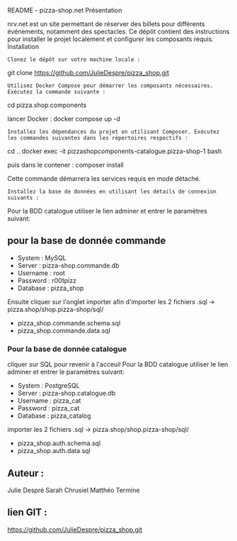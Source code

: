 README - pizza-shop.net
Présentation

nrv.net est un site permettant de réserver des billets pour différents événements, notamment des spectacles. Ce dépôt contient des instructions pour installer le projet localement et configurer les composants requis.
Installation

    Clonez le dépôt sur votre machine locale :

git clone https://github.com/JulieDespre/pizza_shop.git

    Utilisez Docker Compose pour démarrer les composants nécessaires. Exécutez la commande suivante :

cd pizza.shop.components

lancer Docker : docker compose up -d

    Installez les dépendances du projet en utilisant Composer. Exécutez les commandes suivantes dans les répertoires respectifs :

cd ..
docker exec -it pizzashopcomponents-catalogue.pizza-shop-1 bash

puis dans le contener : composer install

Cette commande démarrera les services requis en mode détaché.

    Installez la base de données en utilisant les détails de connexion suivants :

Pour la BDD catalogue utiliser le lien adminer et entrer le paramètres suivant:

## pour la base de donnée commande

- System : MySQL
- Server : pizza-shop.commande.db
- Username : root
- Password : r00tpizz
- Database : pizza_shop

Ensuite cliquer sur l'onglet importer afin d'importer les 2 fichiers .sql -> pizza.shop/shop.pizza-shop/sql/

- pizza_shop.commande.schema.sql
- pizza_shop.commande.data.sql

### Pour la base de donnée catalogue

cliquer sur SQL pour revenir à l'acceuil
Pour la BDD catalogue utiliser le lien adminer et entrer le paramètres suivant:

- System : PostgreSQL
- Server : pizza-shop.catalogue.db
- Username : pizza_cat
- Password : pizza_cat
- Database : pizza_catalog

importer les 2 fichiers .sql -> pizza.shop/shop.pizza-shop/sql/

- pizza_shop.auth.schema.sql
- pizza_shop.auth.data.sql

## Auteur :

Julie Despré
Sarah Chrusiel
Matthéo Termine

## lien GIT :

https://github.com/JulieDespre/pizza_shop.git
